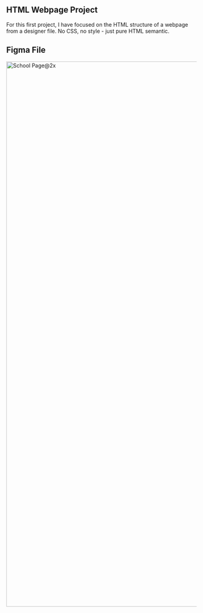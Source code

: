 ## HTML Webpage Project

For this first project, I have focused on the HTML structure of a webpage from a designer file. No CSS, no style - just pure HTML semantic.

## Figma File

<image width="1440" alt="School Page@2x" src="https://user-images.githubusercontent.com/67793634/192224177-3a136d6d-9c94-426a-8bda-370f44123684.png">
